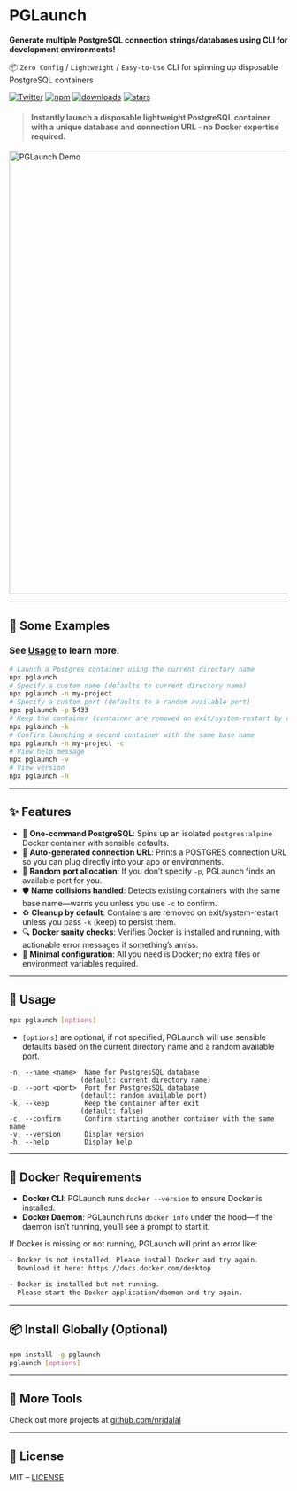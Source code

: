 # PGLaunch

**Generate multiple PostgreSQL connection strings/databases using CLI for development environments!**

📦 `Zero Config` / `Lightweight` / `Easy-to-Use` CLI for spinning up disposable PostgreSQL containers

[![Twitter](https://img.shields.io/twitter/follow/nrjdalal_com?label=%40nrjdalal_com)](https://twitter.com/nrjdalal_com)
[![npm](https://img.shields.io/npm/v/pglaunch?color=red&logo=npm)](https://www.npmjs.com/package/pglaunch)
[![downloads](https://img.shields.io/npm/dt/pglaunch?color=red&logo=npm)](https://www.npmjs.com/package/pglaunch)
[![stars](https://img.shields.io/github/stars/nrjdalal/pglaunch?color=blue)](https://github.com/nrjdalal/pglaunch)

> #### Instantly launch a disposable lightweight PostgreSQL container with a unique database and connection URL - no Docker expertise required.

<img width="800" alt="PGLaunch Demo" src="https://github.com/user-attachments/assets/3043465b-6270-4a6a-824b-fa8c541712ca" />

---

## 📖 Some Examples

### See [Usage](#-usage) to learn more.

```sh
# Launch a Postgres container using the current directory name
npx pglaunch
# Specify a custom name (defaults to current directory name)
npx pglaunch -n my-project
# Specify a custom port (defaults to a random available port)
npx pglaunch -p 5433
# Keep the container (container are removed on exit/system-restart by default)
npx pglaunch -k
# Confirm launching a second container with the same base name
npx pglaunch -n my-project -c
# View help message
npx pglaunch -v
# View version
npx pglaunch -h
```

---

## ✨ Features

- 🐳 **One-command PostgreSQL**: Spins up an isolated `postgres:alpine` Docker container with sensible defaults.
- 🔗 **Auto-generated connection URL**: Prints a POSTGRES connection URL so you can plug directly into your app or environments.
- 🎲 **Random port allocation**: If you don’t specify `-p`, PGLaunch finds an available port for you.
- 🛡️ **Name collisions handled**: Detects existing containers with the same base name—warns you unless you use `-c` to confirm.
- ♻️ **Cleanup by default**: Containers are removed on exit/system-restart unless you pass `-k` (keep) to persist them.
- 🔍 **Docker sanity checks**: Verifies Docker is installed and running, with actionable error messages if something’s amiss.
- 🔐 **Minimal configuration**: All you need is Docker; no extra files or environment variables required.

---

## 🚀 Usage

```sh
npx pglaunch [options]
```

- `[options]` are optional, if not specified, PGLaunch will use sensible defaults based on the current directory name and a random available port.

```
-n, --name <name>  Name for PostgresSQL database
                  (default: current directory name)
-p, --port <port>  Port for PostgresSQL database
                  (default: random available port)
-k, --keep         Keep the container after exit
                  (default: false)
-c, --confirm      Confirm starting another container with the same name
-v, --version      Display version
-h, --help         Display help
```

---

## 🐋 Docker Requirements

- **Docker CLI**: PGLaunch runs `docker --version` to ensure Docker is installed.
- **Docker Daemon**: PGLaunch runs `docker info` under the hood—if the daemon isn’t running, you’ll see a prompt to start it.

If Docker is missing or not running, PGLaunch will print an error like:

```txt
- Docker is not installed. Please install Docker and try again.
  Download it here: https://docs.docker.com/desktop

- Docker is installed but not running.
  Please start the Docker application/daemon and try again.
```

---

## 📦 Install Globally (Optional)

```sh
npm install -g pglaunch
pglaunch [options]
```

---

## 🔗 More Tools

Check out more projects at [github.com/nrjdalal](https://github.com/nrjdalal)

---

## 📄 License

MIT – [LICENSE](https://github.com/nrjdalal/pglaunch/blob/main/LICENSE)
